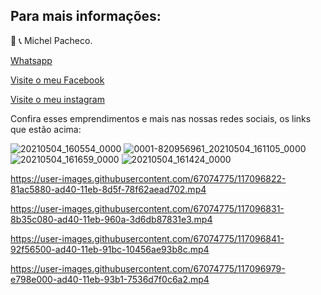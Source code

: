 
## Para mais informações: 




📲 📞 Michel Pacheco.

<a href="https://wa.me/message/L2W26WS2QTOHB1">Whatsapp</a>

<a href="https://www.facebook.com/Michelimovel"> Visite o meu Facebook</a> 

<a href="https://www.instagram.com/michel_imoveis/">Visite o meu instagram</a>

Confira esses emprendimentos e mais nas nossas redes sociais, os links que estão acima:

![20210504_160554_0000](https://user-images.githubusercontent.com/67074775/117056562-d4f7ba00-acf2-11eb-9bc1-3d968b8821c6.png)
![0001-820956961_20210504_161105_0000](https://user-images.githubusercontent.com/67074775/117057908-64519d00-acf4-11eb-93ed-13444c049c13.png)
![20210504_161659_0000](https://user-images.githubusercontent.com/67074775/117057911-64ea3380-acf4-11eb-8241-59a7bd7e2b0b.png)
![20210504_161424_0000](https://user-images.githubusercontent.com/67074775/117057914-6582ca00-acf4-11eb-8c81-40f7e64fce87.png)



https://user-images.githubusercontent.com/67074775/117096822-81ac5880-ad40-11eb-8d5f-78f62aead702.mp4


https://user-images.githubusercontent.com/67074775/117096831-8b35c080-ad40-11eb-960a-3d6db87831e3.mp4


https://user-images.githubusercontent.com/67074775/117096841-92f56500-ad40-11eb-91bc-10456ae93b8c.mp4



https://user-images.githubusercontent.com/67074775/117096979-e798e000-ad40-11eb-93b1-7536d7f0c6a2.mp4

